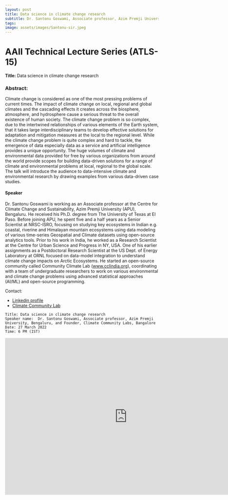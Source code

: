 ```yaml
---
layout: post
title: Data science in climate change research
subtitle: Dr. Santonu Goswami, Associate professor, Azim Premji University, Bengaluru, and Founder, Climate Community Lab
tags: 
image: assets/images/Santonu-sir.jpeg
---
```


# AAII Technical Lecture Series (ATLS-15)
**Title:** Data science in climate change research


### Abstract:
Climate change is considered as one of the most pressing problems of current times. The impact of climate change on local, regional and global climates and the cascading effects it creates across the biosphere, atmosphere, and hydrosphere cause a serious threat to the overall existence of human society. The climate change problem is so complex, due to the intertwined relationships of various elements of the Earth system, that it takes large interdisciplinary teams to develop effective solutions for adaptation and mitigation measures at the local to the regional level. While the climate change problem is quite complex and hard to tackle, the emergence of data especially data as a service and artificial intelligence provides a unique opportunity. The huge volumes of climate and environmental data provided for free by various organizations from around the world provide scopes for building data-driven solutions for a range of climate and environmental problems at local, regional to the global scale. The talk will introduce the audience to data-intensive climate and environmental research by drawing examples from various data-driven case studies. 


#### Speaker
Dr. Santonu Goswami is working as an Associate professor at the Centre for Climate Change and Sustainability, Azim Premji University (APU), Bengaluru. He received his Ph.D. degree from The University of Texas at El Paso. Before joining APU, he spent five and a half years as a Senior Scientist at NRSC-ISRO, focusing on studying key ecosystems in Indian e.g. coastal, riverine and Himalayan mountain ecosystems using data modeling of various time-series Geospatial and Climate datasets using open-source analytics tools. Prior to his work in India, he worked as a Research Scientist at the Centre for Urban Science and Progress in NY, USA. One of his earlier assignments as a Postdoctoral Research Scientist at the US Dept. of Energy Laboratory at ORNL focused on data-model integration to understand climate change impacts on Arctic Ecosystems. He started an open-source community called Community Climate Lab (www.cclindia.org), coordinating with a team of undergraduate researchers to work on various environmental and climate change problems using advanced statistical approaches (AI/ML) and open-source programming.

Contact: 
- [Linkedin profile](https://www.linkedin.com/in/santonugoswami/)
- [Climate Community Lab](www.cclindia.org)




```
Title: Data science in climate change research
Speaker name:  Dr. Santonu Goswami, Associate professor, Azim Premji University, Bengaluru, and Founder, Climate Community Labs, Bangalore
Date: 27 March 2022
Time: 6 PM (IST)

```

<iframe width="800" height="515" src="https://www.youtube.com/embed/z9kORw_BJWQ" title="YouTube video player" frameborder="0" allow="accelerometer; autoplay; clipboard-write; encrypted-media; gyroscope; picture-in-picture; web-share" allowfullscreen></iframe>

